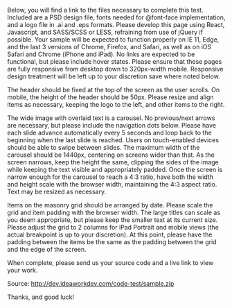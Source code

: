 
Below, you will find a link to the files necessary to complete this test. Included are a PSD design file, fonts needed for @font-face implementation, and a logo file in .ai and .eps formats. Please develop this page using React, Javascript, and SASS/SCSS or LESS, refraining from use of jQuery if possible. Your sample will be expected to function properly on IE 11, Edge, and the last 3 versions of Chrome, Firefox, and Safari, as well as on iOS Safari and Chrome (iPhone and iPad). No links are expected to be functional, but please include hover states. Please ensure that these pages are fully responsive from desktop down to 320px-width mobile. Responsive design treatment will be left up to your discretion save where noted below.
 
The header should be fixed at the top of the screen as the user scrolls. On mobile, the height of the header should be 50px. Please resize and align items as necessary, keeping the logo to the left, and other items to the right.
 
The wide image with overlaid text is a carousel. No previous/next arrows are necessary, but please include the navigation dots below. Please have each slide advance automatically every 5 seconds and loop back to the beginning when the last slide is reached. Users on touch-enabled devices should be able to swipe between slides. The maximum width of the carousel should be 1440px, centering on screens wider than that. As the screen narrows, keep the height the same, clipping the sides of the image while keeping the text visible and appropriately padded. Once the screen is narrow enough for the carousel to reach a 4:3 ratio, have both the width and height scale with the browser width, maintaining the 4:3 aspect ratio. Text may be resized as necessary.
 
Items on the masonry grid should be arranged by date. Please scale the grid and item padding with the browser width. The large titles can scale as you deem appropriate, but please keep the smaller text at its current size. Please adjust the grid to 2 columns for iPad Portrait and mobile views (the actual breakpoint is up to your discretion). At this point, please have the padding between the items be the same as the padding between the grid and the edge of the screen.
 
When complete, please send us your source code and a live link to view your work.
 
Source: http://dev.ideaworkdev.com/code-test/sample.zip
 
Thanks, and good luck!
